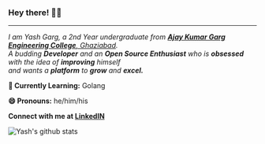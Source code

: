 ### Hey there! 👋🏻
---
<p>
  <em>
    I am Yash Garg, a 2nd Year undergraduate from <a href="https://www.akgec.ac.in/"> <b>Ajay Kumar Garg Engineering College</b>, Ghaziabad</a>. <br>
    A budding <b>Developer</b> and an <b>Open Source Enthusiast</b>&nbsp;who is <b>obsessed</b> with the idea of <b>improving</b> himself <br>and wants a <b>platform</b> to 
    <b>grow</b> and <b>excel.</b>
  </em>
</p>

**🌱 Currently Learning:** Golang

**😄 Pronouns:** he/him/his

**Connect with me at [LinkedIN](https://www.linkedin.com/in/yash-garg-716a63164/)**

![Yash's github stats](https://github-readme-stats.vercel.app/api?username=Yash-Garg&show_icons=true)
